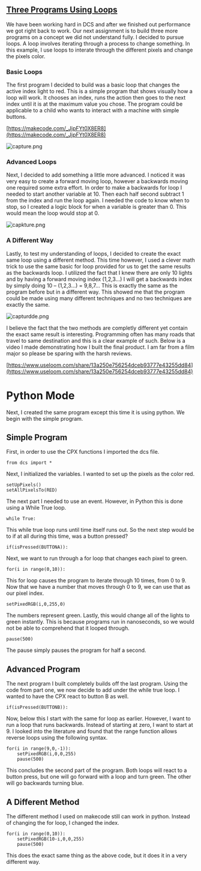 ## [Three Programs Using Loops](https://nicklynch10.wordpress.com/2018/03/13/3-new-programs-and-how-to-make-them/)

We have been working hard in DCS and after we finished out performance we got right back to work. Our next assignment is to build three more programs on a concept we did not understand fully. I decided to pursue loops. A loop involves iterating through a process to change something. In this example, I use loops to interate through the different pixels and change the pixels color. 

### Basic Loops

The first program I decided to build was a basic loop that changes the active index light to red. This is a simple program that shows visually how a loop will work. It chooses an index, runs the action then goes to the next index until it is at the maximum value you chose. The program could be applicable to a child who wants to interact with a machine with simple buttons.

[https://makecode.com/_JjpFYt0X8ER8](https://makecode.com/_JjpFYt0X8ER8)

![capture.png](https://nicklynch10.files.wordpress.com/2018/03/capture.png)

### Advanced Loops

Next, I decided to add something a little more advanced. I noticed it was very easy to create a forward moving loop, however a backwards moving one required some extra effort. In order to make a backwards for loop I needed to start another variable at 10. Then each half second subtract 1 from the index and run the loop again. I needed the code to know when to stop, so I created a logic block for when a variable is greater than 0. This would mean the loop would stop at 0.

![capkture.png](https://nicklynch10.files.wordpress.com/2018/03/capkture.png)

 

### A Different Way

Lastly, to test my understanding of loops, I decided to create the exact same loop using a different method. This time however, I used a clever math trick to use the same basic for loop provided for us to get the same results as the backwards loop. I utilized the fact that I knew there are only 10 lights and by having a forward moving index (1,2,3…) I will get a backwards index by simply doing 10 – (1,2,3…) = 9,8,7… This is exactly the same as the program before but in a different way. This showed me that the program could be made using many different techniques and no two techniques are exactly the same.

 

![capturdde.png](https://nicklynch10.files.wordpress.com/2018/03/capturdde.png)

 
I believe the fact that the two methods are completly different yet contain the exact same result is interesting. Programming often has many roads that travel to same destination and this is a clear example of such.
Below is a video I made demonstrating how I built the final product. I am far from a film major so please be sparing with the harsh reviews.

[https://www.useloom.com/share/13a250e756254dceb93777e43255dd84](https://www.useloom.com/share/13a250e756254dceb93777e43255dd84)


# Python Mode
Next, I created the same program except this time it is using python. We begin with the simple program.
## Simple Program
First, in order to use the CPX functions I imported the dcs file.
~~~
from dcs import *
~~~
Next, I initialized the variables. I wanted to set up the pixels as the color red. 
~~~
setUpPixels()
setAllPixelsTo(RED)
~~~
The next part I needed to use an event. However, in Python this is done using a While True loop.
~~~
while True:
~~~
This while true loop runs until time itself runs out. So the next step would be to if at all during this time, was a button pressed?
~~~ 
if(isPressed(BUTTONA)):
~~~
Next, we want to run through a for loop that changes each pixel to green. 
~~~
for(i in range(0,10)):
~~~
This for loop causes the program to iterate through 10 times, from 0 to 9.  Now that we have a number that moves through 0 to 9, we can use that as our pixel index. 
~~~
setPixedRGB(i,0,255,0)
~~~
The numbers represent green. Lastly, this would change all of the lights to green instantly. This is because programs run in nanoseconds, so we would not be able to comprehend that it looped through. 
~~~
pause(500)
~~~
The pause simply pauses the program for half a second. 

## Advanced Program
The next program I built completely builds off the last program. Using the code from part one, we now decide to add under the while true loop. I wanted to have the CPX react to button B as well.
~~~
if(isPressed(BUTTONB)):
~~~
Now, below this I start with the same for loop as earlier. However, I want to run a loop that runs backwards. Instead of starting at zero, I want to start at 9. I looked into the literature and found that the range function allows reverse loops using the following syntax. 
~~~
for(i in range(9,0,-1)):
    setPixedRGB(i,0,0,255)
    pause(500)
~~~

This concludes the second part of the program. Both loops will react to a button press, but one will go forward with a loop and turn green. The other will go backwards turning blue. 

## A Different Method
The different method I used on makecode still can work in python. Instead of changing the for loop, I changed the index.
~~~
for(i in range(0,10)):
    setPixedRGB(10-i,0,0,255)
    pause(500)
~~~
This does the exact same thing as the above code, but it does it in a very different way.
